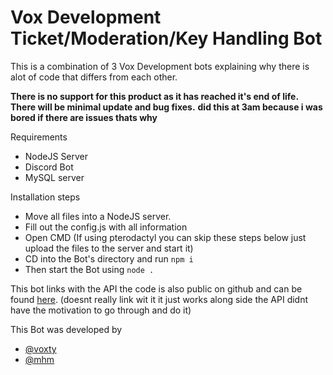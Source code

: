 
# Vox Development Ticket/Moderation/Key Handling Bot

This is a combination of 3 Vox Development bots explaining why there is alot of code that differs from each other.


**There is no support for this product as it has reached it's end of life. There will be minimal update and bug fixes.**
**did this at 3am because i was bored if there are issues thats why**

Requirements

- NodeJS Server
- Discord Bot
- MySQL server

Installation steps

- Move all files into a NodeJS server.
- Fill out the config.js with all information
- Open CMD (If using pterodactyl you can skip these steps below just upload the files to the server and start it)
- CD into the Bot's directory and run `npm i`
- Then start the Bot using `node .`


This bot links with the API the code is also public on github and can be found [here](https://github.com/VoxtyDevelopment/api). (doesnt really link wit it it just works along side the API didnt have the motivation to go through and do it)

This Bot was developed by

- [@voxty](https://github.com/voxty)
- [@mhm](https://github.com/ebt-mhm)